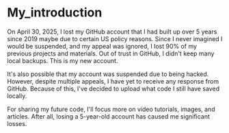 # My_introduction
On April 30, 2025, I lost my GitHub account that I had built up over 5 years since 2019 maybe due to certain US policy reasons. Since I never imagined I would be suspended, and my appeal was ignored, I lost 90% of my previous projects and materials. Out of trust in GitHub, I didn't keep many local backups. This is my new account.

It's also possible that my account was suspended due to being hacked. However, despite multiple appeals, I have yet to receive any response from GitHub. Because of this, I've decided to upload what code I still have saved locally. 

For sharing my future code, I'll focus more on video tutorials, images, and articles. After all, losing a 5-year-old account has caused me significant losses.
